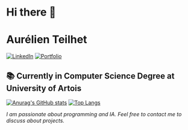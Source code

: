 # Hi there 👋

# Aurélien Teilhet

[![LinkedIn](https://img.shields.io/badge/LinkedIn-%40aurelien--teilhet-blue)](https://www.linkedin.com/in/aurelien-teilhet)
[![Portfolio](https://img.shields.io/badge/Portfolio-aurxdev.github.io-brightgreen)](https://aurxdev.github.io)

## 📚 Currently in Computer Science Degree at University of Artois

[![Anurag's GitHub stats](https://github-readme-stats.vercel.app/api?username=aurxdev&theme=transparent&rank_icon=github)](https://github.com/anuraghazra/github-readme-stats)
[![Top Langs](https://github-readme-stats.vercel.app/api/top-langs/?username=aurxdev&layout=donut&theme=dark)](https://github.com/anuraghazra/github-readme-stats)

*I am passionate about programming and IA. Feel free to contact me to discuss about projects.*


<!--
**aurxdev/aurxdev** is a ✨ _special_ ✨ repository because its `README.md` (this file) appears on your GitHub profile.

Here are some ideas to get you started:

- 🔭 I’m currently working on ...
- 🌱 I’m currently learning ...
- 👯 I’m looking to collaborate on ...
- 🤔 I’m looking for help with ...
- 💬 Ask me about ...
- 📫 How to reach me: ...
- 😄 Pronouns: ...
- ⚡ Fun fact: ...
-->

